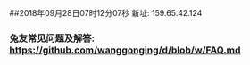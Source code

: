##2018年09月28日07时12分07秒 新址: 159.65.42.124
### 兔友常见问题及解答: https://github.com/wanggonging/d/blob/w/FAQ.md
